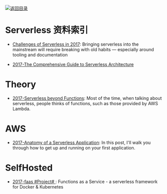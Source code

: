 [![返回目录](https://parg.co/UGo)](https://parg.co/b4z)

# Serverless 资料索引

* [Challenges of Serverless in 2017](https://read.acloud.guru/challenges-of-serverless-in-2017-1086275165ec#.s7q05y9z6): Bringing serverless into the mainstream will require breaking with old habits — especially around tooling and documentation

- [2017-The Comprehensive Guide to Serverless Architecture](https://www.simform.com/serverless-architecture-guide/)

# Theory

* [2017-Serverless beyond Functions](https://medium.com/cloud-academy-inc/serverless-beyond-functions-cd81ee4c6b8d): Most of the time, when talking about serverless, people thinks of functions, such as those provided by AWS Lambda.

# AWS

* [2017-Anatomy of a Serverless Application](https://serverless.com/blog/anatomy-of-a-serverless-app/): In this post, I'll walk you through how to get up and running on your first application.

# SelfHosted

* [2017-faas #Project# ](https://github.com/alexellis/faas): Functions as a Service - a serverless framework for Docker & Kubernetes
